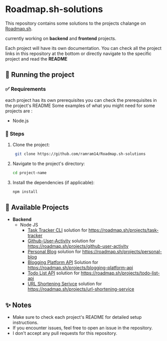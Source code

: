 # Roadmap.sh-solutions

This repository contains some solutions to the projects chalange on [Roadmap.sh](https://roadmap.sh/projects).

currently working on **backend** and **frontend** projects.

Each project will have its own documentation. You can check all the project links in this repository at the bottom or directly navigate to the specific project and read the **README**

## 🚀 Running the project

### ✅ Requirements

each project has its own prerequisites you can check the prerequisites in the project's README
Some examples of what you might need for some projects are :

* Node.js

### 📌 Steps

1. Clone the project:

   ```bash
    git clone https://github.com/ramram14/Roadmap.sh-solutions
    ```

2. Navigate to the project's directory:

   ```bash
   cd project-name
   ```

3. Install the dependencies (if applicable):

   ```bash
   npm install
   ```

## 📂 Available Projects

* **Backend**
  * Node JS
    * [Task Tracker CLI](./backend/Node-JS/Task-Tracker-CLI) solution for <https://roadmap.sh/projects/task-tracker>
    * [Github-User-Activity](./backend/Node-JS/Github-User-Activity) solution for <https://roadmap.sh/projects/github-user-activity>
    * [Personal Blog](./backend/Node-JS/Personal-Blog) solution for <https://roadmap.sh/projects/personal-blog>
    * [Blogging Platform API](./backend/Node-JS/Blogging-Platform-API) Solution for <https://roadmap.sh/projects/blogging-platform-api>
    * [Todo List API](./backend/Node-JS/Todo-List-API) solution for <https://roadmap.sh/projects/todo-list-api>
    * [URL Shortening Serivce](./backend/Node-JS/URL-Shortening-Service) solution for <https://roadmap.sh/projects/url-shortening-service>

## ✨ Notes

* Make sure to check each project's README for detailed setup instructions.
* If you encounter issues, feel free to open an issue in the repository.
* I don't accept any pull requests for this repository.
